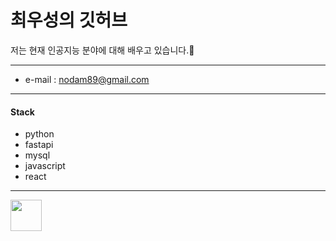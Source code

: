 <!-- ### Hi there 👋 -->
# 최우성의 깃허브
저는 현재 인공지능 분야에 대해 배우고 있습니다.🤗
***
- e-mail : nodam89@gmail.com
***
#### Stack
- python 
- fastapi
- mysql
- javascript
- react
***

<img src="https://www.kaggle.com/static/images/site-logo.svg" width="50" />

<!--
**gomgomigom/gomgomigom** is a ✨ _special_ ✨ repository because its `README.md` (this file) appears on your GitHub profile.

Here are some ideas to get you started:

- 🔭 I’m currently working on ...
- 🌱 I’m currently learning ...
- 👯 I’m looking to collaborate on ...
- 🤔 I’m looking for help with ...
- 💬 Ask me about ...
- 📫 How to reach me: ...
- 😄 Pronouns: ...
- ⚡ Fun fact: ...
-->
